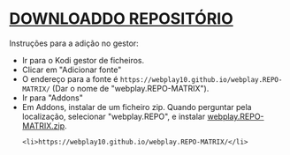# <a href="webplay.REPO-MATRIX.zip">DOWNLOADDO REPOSITÓRIO</a>

Instruções para a adição no gestor:


<p align="left">
  <ul>
    <li>Ir para o Kodi gestor de ficheiros.</li>
    <li>Clicar em "Adicionar fonte"</li>
    <li>O endereço para a fonte é <code>https://webplay10.github.io/webplay.REPO-MATRIX/</code> (Dar o nome de "webplay.REPO-MATRIX").</li>
    <li>Ir para "Addons"</li>
    <li>Em Addons, instalar de um ficheiro zip. Quando perguntar pela localização, selecionar "webplay.REPO", e instalar <a href="webplay.REPO-MATRIX-2.0-Matrix.zip">webplay.REPO-MATRIX.zip</a>.</li>
    
    <li>https://webplay10.github.io/webplay.REPO-MATRIX/</li>
    
</ul>
                                                                       
</p>

